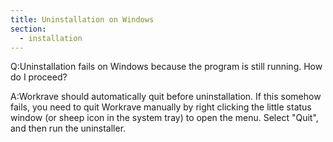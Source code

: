 ```yaml
---
title: Uninstallation on Windows
section:
  - installation
---
```

Q:Uninstallation fails on Windows because the program is still running. How do I proceed?

A:Workrave should automatically quit before uninstallation. If this somehow
fails, you need to quit Workrave manually by right clicking the little status
window (or sheep icon in the system tray) to open the menu. Select "Quit", and
then run the uninstaller.
